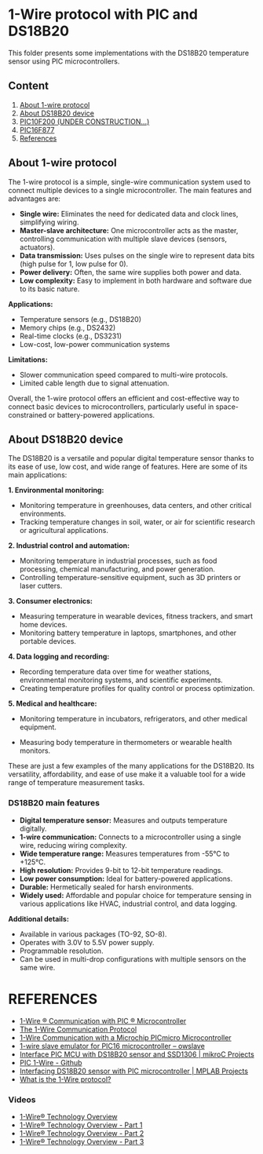 # 1-Wire protocol with PIC and DS18B20

This folder presents some implementations with the DS18B20 temperature sensor using PIC microcontrollers.


## Content

1. [About 1-wire protocol](#about-1-wire-protocol)
2. [About DS18B20 device](#about-ds18b20-device)
3. [PIC10F200 (UNDER CONSTRUCTION...)](./PIC10F200/)
4. [PIC16F877](./PIC16F887/)
5. [References](#references)



##  About 1-wire protocol 

The 1-wire protocol is a simple, single-wire communication system used to connect multiple devices to a single microcontroller.  The main features and advantages are: 

* **Single wire:** Eliminates the need for dedicated data and clock lines, simplifying wiring.
* **Master-slave architecture:** One microcontroller acts as the master, controlling communication with multiple slave devices (sensors, actuators).
* **Data transmission:** Uses pulses on the single wire to represent data bits (high pulse for 1, low pulse for 0).
* **Power delivery:** Often, the same wire supplies both power and data.
* **Low complexity:** Easy to implement in both hardware and software due to its basic nature.

**Applications:**

* Temperature sensors (e.g., DS18B20)
* Memory chips (e.g., DS2432)
* Real-time clocks (e.g., DS3231)
* Low-cost, low-power communication systems

**Limitations:**

* Slower communication speed compared to multi-wire protocols.
* Limited cable length due to signal attenuation.

Overall, the 1-wire protocol offers an efficient and cost-effective way to connect basic devices to microcontrollers, particularly useful in space-constrained or battery-powered applications.



## About DS18B20 device 

The DS18B20 is a versatile and popular digital temperature sensor thanks to its ease of use, low cost, and wide range of features. Here are some of its main applications:

**1. Environmental monitoring:**

* Monitoring temperature in greenhouses, data centers, and other critical environments.
* Tracking temperature changes in soil, water, or air for scientific research or agricultural applications.

**2. Industrial control and automation:**

* Monitoring temperature in industrial processes, such as food processing, chemical manufacturing, and power generation.
* Controlling temperature-sensitive equipment, such as 3D printers or laser cutters.

**3. Consumer electronics:**

* Measuring temperature in wearable devices, fitness trackers, and smart home devices.
* Monitoring battery temperature in laptops, smartphones, and other portable devices.

**4. Data logging and recording:**

* Recording temperature data over time for weather stations, environmental monitoring systems, and scientific experiments.
* Creating temperature profiles for quality control or process optimization.

**5. Medical and healthcare:**

* Monitoring temperature in incubators, refrigerators, and other medical equipment.

* Measuring body temperature in thermometers or wearable health monitors.

These are just a few examples of the many applications for the DS18B20. Its versatility, affordability, and ease of use make it a valuable tool for a wide range of temperature measurement tasks.

### DS18B20 main features 

* **Digital temperature sensor:** Measures and outputs temperature digitally.
* **1-wire communication:** Connects to a microcontroller using a single wire, reducing wiring complexity.
* **Wide temperature range:** Measures temperatures from -55°C to +125°C.
* **High resolution:** Provides 9-bit to 12-bit temperature readings.
* **Low power consumption:** Ideal for battery-powered applications.
* **Durable:** Hermetically sealed for harsh environments.
* **Widely used:** Affordable and popular choice for temperature sensing in various applications like HVAC, industrial control, and data logging.

**Additional details:**

* Available in various packages (TO-92, SO-8).
* Operates with 3.0V to 5.5V power supply.
* Programmable resolution.
* Can be used in multi-drop configurations with multiple sensors on the same wire.



# REFERENCES


* [1-Wire ® Communication with PIC ® Microcontroller](https://ww1.microchip.com/downloads/en/appnotes/01199a.pdf)
* [The 1-Wire Communication Protocol](http://pic16f628a.blogspot.com/2009/09/1-wire-communication-protocol.html)
* [1-Wire Communication with a Microchip PICmicro Microcontroller](https://pdfserv.maximintegrated.com/en/an/AN2420.pdf)
* [1-wire slave emulator for PIC16 microcontroller – owslave](http://www.fabiszewski.net/1-wire-slave/)
* [Interface PIC MCU with DS18B20 sensor and SSD1306 | mikroC Projects](https://simple-circuit.com/pic-mcu-ds18b20-ssd1306-mikroc/)
* [PIC 1-Wire - Github](https://github.com/robvanbentem/pic-1wire/tree/master) 
* [Interfacing DS18B20 sensor with PIC microcontroller | MPLAB Projects](https://simple-circuit.com/mplab-xc8-ds18b20-pic-microcontroller/)
* [What is the 1-Wire protocol?](https://www.engineersgarage.com/what-is-the-1-wire-protocol/)

### Videos

* [1-Wire® Technology Overview](https://youtu.be/CjH-OztKe00?si=pAX-iU1oLr1Tuirv)
* [1-Wire® Technology Overview - Part 1](https://youtu.be/lsikcaA7q-c?si=Wmx4GoRT0IICpKza)
* [1-Wire® Technology Overview - Part 2](https://youtu.be/e6ORIDKA-QA?si=s8A--7CYRWxi0LlG)
* [1-Wire® Technology Overview - Part 3](https://youtu.be/WtifDKtRFQ4?si=R7ElFn5N9K81oF3Z)

